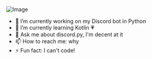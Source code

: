 ![Image](https://github-readme-stats.vercel.app/api?username=ppotatoo&theme=dracula)


- 🔭 I’m currently working on my Discord bot in Python
- 🌱 I’m currently learning Kotlin 💗 
- 💬 Ask me about discord.py, I'm decent at it
- 📫 How to reach me: why
- ⚡ Fun fact: I can't code!
